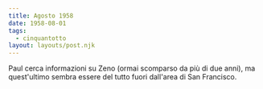 ```yaml
---
title: Agosto 1958
date: 1958-08-01
tags:
  - cinquantotto
layout: layouts/post.njk
---
```


Paul cerca informazioni su Zeno (ormai scomparso da più di due anni), ma quest'ultimo sembra essere del tutto fuori dall'area di San Francisco.